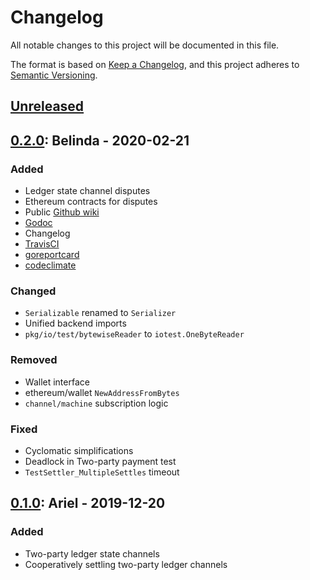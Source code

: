 # Changelog
All notable changes to this project will be documented in this file.

The format is based on [Keep a Changelog](https://keepachangelog.com/en/1.0.0/),
and this project adheres to [Semantic Versioning](https://semver.org/spec/v2.0.0.html).

## [Unreleased]

## [0.2.0]: Belinda - 2020-02-21
### Added
- Ledger state channel disputes
- Ethereum contracts for disputes
- Public [Github wiki](https://github.com/perun-network/go-perun/wiki)
- [Godoc](https://godoc.org/perun.network/go-perun)
- Changelog
- [TravisCI](https://travis-ci.org/perun-network)
- [goreportcard](https://goreportcard.com/report/github.com/perun-network/go-perun)
- [codeclimate](https://codeclimate.com/github/perun-network/go-perun)
  
### Changed
- `Serializable` renamed to `Serializer`
- Unified backend imports
- `pkg/io/test/bytewiseReader` to `iotest.OneByteReader`

### Removed
- Wallet interface
- ethereum/wallet `NewAddressFromBytes`
- `channel/machine` subscription logic

### Fixed
- Cyclomatic simplifications
- Deadlock in Two-party payment test
- `TestSettler_MultipleSettles` timeout

## [0.1.0]: Ariel - 2019-12-20
### Added
- Two-party ledger state channels
- Cooperatively settling two-party ledger channels

[Unreleased]: https://github.com/perun-network/go-perun/compare/v0.2.0...HEAD
[0.2.0]: https://github.com/perun-network/go-perun/compare/tag/v0.1.0...v0.2.0
[0.1.0]: https://github.com/perun-network/go-perun/releases/tag/v0.1.0